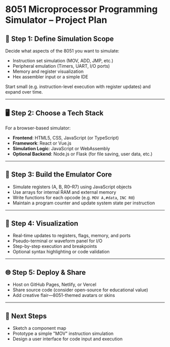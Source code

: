 # 8051 Microprocessor Programming Simulator – Project Plan

## 🔧 Step 1: Define Simulation Scope
Decide what aspects of the 8051 you want to simulate:
- Instruction set simulation (MOV, ADD, JMP, etc.)
- Peripheral emulation (Timers, UART, I/O ports)
- Memory and register visualization
- Hex assembler input or a simple IDE

Start small (e.g. instruction-level execution with register updates) and expand over time.

---

## 🖥️ Step 2: Choose a Tech Stack
For a browser-based simulator:
- **Frontend**: HTML5, CSS, JavaScript (or TypeScript)
- **Framework**: React or Vue.js
- **Simulation Logic**: JavaScript or WebAssembly
- **Optional Backend**: Node.js or Flask (for file saving, user data, etc.)

---

## 🧠 Step 3: Build the Emulator Core
- Simulate registers (A, B, R0–R7) using JavaScript objects
- Use arrays for internal RAM and external memory
- Write functions for each opcode (e.g. `MOV A,#data`, `INC R0`)
- Maintain a program counter and update system state per instruction

---

## 🧪 Step 4: Visualization
- Real-time updates to registers, flags, memory, and ports
- Pseudo-terminal or waveform panel for I/O
- Step-by-step execution and breakpoints
- Optional syntax highlighting or code validation

---

## 🌐 Step 5: Deploy & Share
- Host on GitHub Pages, Netlify, or Vercel
- Share source code (consider open-source for educational value)
- Add creative flair—8051-themed avatars or skins

---

## 🚀 Next Steps
- Sketch a component map
- Prototype a simple "MOV" instruction simulation
- Design a user interface for code input and execution

